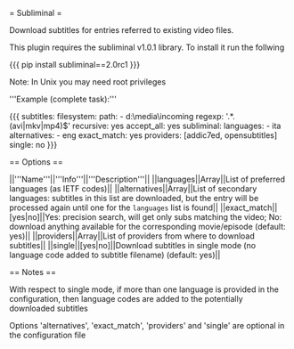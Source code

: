 = Subliminal =

Download subtitles for entries referred to existing video files.

This plugin requires the subliminal v1.0.1 library. To install it run the follwing

{{{
pip install subliminal==2.0rc1
}}}

Note: In Unix you may need root privileges

'''Example (complete task):'''

{{{
  subtitles:
    filesystem:
      path: 
        - d:\media\incoming
      regexp: '.*\.(avi|mkv|mp4)$'
      recursive: yes
    accept_all: yes
    subliminal:
      languages:
        - ita
      alternatives:
        - eng
      exact_match: yes
      providers: [addic7ed, opensubtitles]
      single: no
}}}

== Options ==

||'''Name'''||'''Info'''||'''Description'''||
||languages||Array||List of preferred languages (as IETF codes)||
||alternatives||Array||List of secondary languages: subtitles in this list are downloaded, but the entry will be processed again until one for the `languages` list is found||
||exact_match||[yes|no]||Yes: precision search, will get only subs matching the video; No: download anything available for the corresponding movie/episode (default: yes)||
||providers||Array||List of providers from where to download subtitles||
||single||[yes|no]||Download subtitles in single mode (no language code added to subtitle filename) (default: yes)||

== Notes ==

With respect to single mode, if more than one language is provided in the configuration, then language codes are added to the potentially downloaded subtitles

Options 'alternatives', 'exact_match', 'providers' and 'single' are optional in the configuration file